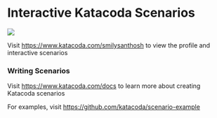 # Interactive Katacoda Scenarios

[![](http://shields.katacoda.com/katacoda/smilysanthosh/count.svg)](https://www.katacoda.com/smilysanthosh "Get your profile on Katacoda.com")

Visit https://www.katacoda.com/smilysanthosh to view the profile and interactive scenarios

### Writing Scenarios
Visit https://www.katacoda.com/docs to learn more about creating Katacoda scenarios

For examples, visit https://github.com/katacoda/scenario-example
